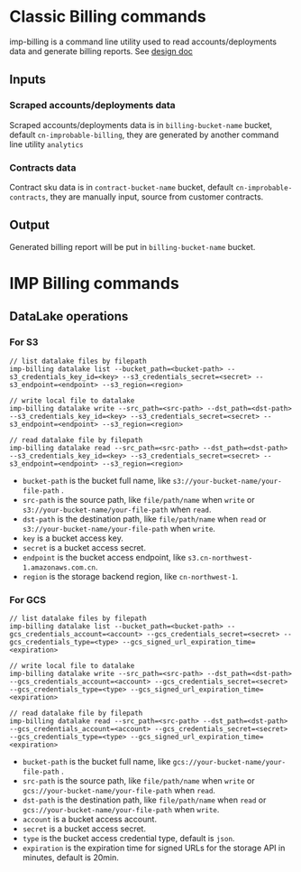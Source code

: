 
# Classic Billing commands

imp-billing is a command line utility used to read accounts/deployments data and generate billing reports. See [design doc](https://docs.google.com/document/d/1Jd8om_J9oaDS3siwoa36pReRBzC_Y8I0C04WDcpwpKs/edit#)

## Inputs

### Scraped accounts/deployments data

Scraped accounts/deployments data is in `billing-bucket-name` bucket, default `cn-improbable-billing`, they are generated by another command line utility `analytics`

### Contracts data

Contract sku data is in `contract-bucket-name` bucket, default `cn-improbable-contracts`, they are manually input, source from customer contracts.

## Output

Generated billing report will be put in `billing-bucket-name` bucket.

# IMP Billing commands

## DataLake operations
### For S3
```
// list datalake files by filepath
imp-billing datalake list --bucket_path=<bucket-path> --s3_credentials_key_id=<key> --s3_credentials_secret=<secret> --s3_endpoint=<endpoint> --s3_region=<region>

// write local file to datalake
imp-billing datalake write --src_path=<src-path> --dst_path=<dst-path> --s3_credentials_key_id=<key> --s3_credentials_secret=<secret> --s3_endpoint=<endpoint> --s3_region=<region>

// read datalake file by filepath
imp-billing datalake read --src_path=<src-path> --dst_path=<dst-path> --s3_credentials_key_id=<key> --s3_credentials_secret=<secret> --s3_endpoint=<endpoint> --s3_region=<region>
```
* `bucket-path` is the bucket full name, like `s3://your-bucket-name/your-file-path` .
* `src-path` is the source path, like `file/path/name` when `write` or `s3://your-bucket-name/your-file-path` when `read`.
* `dst-path` is the destination path, like `file/path/name` when `read` or `s3://your-bucket-name/your-file-path` when `write`.
* `key` is a bucket access key.
* `secret` is a bucket access secret.
* `endpoint` is the bucket access endpoint, like `s3.cn-northwest-1.amazonaws.com.cn`.
* `region` is the storage backend region, like `cn-northwest-1`. 

### For GCS
```
// list datalake files by filepath
imp-billing datalake list --bucket_path=<bucket-path> --gcs_credentials_account=<account> --gcs_credentials_secret=<secret> --gcs_credentials_type=<type> --gcs_signed_url_expiration_time=<expiration>

// write local file to datalake
imp-billing datalake write --src_path=<src-path> --dst_path=<dst-path> --gcs_credentials_account=<account> --gcs_credentials_secret=<secret> --gcs_credentials_type=<type> --gcs_signed_url_expiration_time=<expiration>

// read datalake file by filepath
imp-billing datalake read --src_path=<src-path> --dst_path=<dst-path> --gcs_credentials_account=<account> --gcs_credentials_secret=<secret> --gcs_credentials_type=<type> --gcs_signed_url_expiration_time=<expiration>
```
* `bucket-path` is the bucket full name, like `gcs://your-bucket-name/your-file-path` .
* `src-path` is the source path, like `file/path/name` when `write` or `gcs://your-bucket-name/your-file-path` when `read`.
* `dst-path` is the destination path, like `file/path/name` when `read` or `gcs://your-bucket-name/your-file-path` when `write`.
* `account` is a bucket access account.
* `secret` is a bucket access secret.
* `type` is the bucket access credential type, default is `json`.
* `expiration` is the expiration time for signed URLs for the storage API in minutes, default is 20min. 
 

